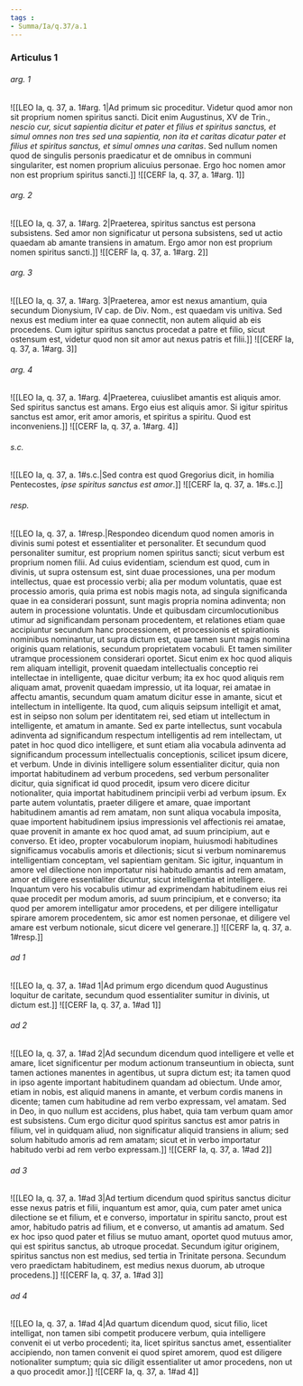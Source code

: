 ```yaml
---
tags : 
- Summa/Ia/q.37/a.1
---
```


### Articulus 1

###### arg. 1
![[LEO Ia, q. 37, a. 1#arg. 1|Ad primum sic proceditur. Videtur quod amor non sit proprium nomen spiritus sancti. Dicit enim Augustinus, XV de Trin., *nescio cur, sicut sapientia dicitur et pater et filius et spiritus sanctus, et simul omnes non tres sed una sapientia, non ita et caritas dicatur pater et filius et spiritus sanctus, et simul omnes una caritas*. Sed nullum nomen quod de singulis personis praedicatur et de omnibus in communi singulariter, est nomen proprium alicuius personae. Ergo hoc nomen amor non est proprium spiritus sancti.]]
![[CERF Ia, q. 37, a. 1#arg. 1]]

###### arg. 2
![[LEO Ia, q. 37, a. 1#arg. 2|Praeterea, spiritus sanctus est persona subsistens. Sed amor non significatur ut persona subsistens, sed ut actio quaedam ab amante transiens in amatum. Ergo amor non est proprium nomen spiritus sancti.]]
![[CERF Ia, q. 37, a. 1#arg. 2]]

###### arg. 3
![[LEO Ia, q. 37, a. 1#arg. 3|Praeterea, amor est nexus amantium, quia secundum Dionysium, IV cap. de Div. Nom., est quaedam vis unitiva. Sed nexus est medium inter ea quae connectit, non autem aliquid ab eis procedens. Cum igitur spiritus sanctus procedat a patre et filio, sicut ostensum est, videtur quod non sit amor aut nexus patris et filii.]]
![[CERF Ia, q. 37, a. 1#arg. 3]]

###### arg. 4
![[LEO Ia, q. 37, a. 1#arg. 4|Praeterea, cuiuslibet amantis est aliquis amor. Sed spiritus sanctus est amans. Ergo eius est aliquis amor. Si igitur spiritus sanctus est amor, erit amor amoris, et spiritus a spiritu. Quod est inconveniens.]]
![[CERF Ia, q. 37, a. 1#arg. 4]]

###### s.c.
![[LEO Ia, q. 37, a. 1#s.c.|Sed contra est quod Gregorius dicit, in homilia Pentecostes, *ipse spiritus sanctus est amor*.]]
![[CERF Ia, q. 37, a. 1#s.c.]]

###### resp.
![[LEO Ia, q. 37, a. 1#resp.|Respondeo dicendum quod nomen amoris in divinis sumi potest et essentialiter et personaliter. Et secundum quod personaliter sumitur, est proprium nomen spiritus sancti; sicut verbum est proprium nomen filii. Ad cuius evidentiam, sciendum est quod, cum in divinis, ut supra ostensum est, sint duae processiones, una per modum intellectus, quae est processio verbi; alia per modum voluntatis, quae est processio amoris, quia prima est nobis magis nota, ad singula significanda quae in ea considerari possunt, sunt magis propria nomina adinventa; non autem in processione voluntatis. Unde et quibusdam circumlocutionibus utimur ad significandam personam procedentem, et relationes etiam quae accipiuntur secundum hanc processionem, et processionis et spirationis nominibus nominantur, ut supra dictum est, quae tamen sunt magis nomina originis quam relationis, secundum proprietatem vocabuli. Et tamen similiter utramque processionem considerari oportet. Sicut enim ex hoc quod aliquis rem aliquam intelligit, provenit quaedam intellectualis conceptio rei intellectae in intelligente, quae dicitur verbum; ita ex hoc quod aliquis rem aliquam amat, provenit quaedam impressio, ut ita loquar, rei amatae in affectu amantis, secundum quam amatum dicitur esse in amante, sicut et intellectum in intelligente. Ita quod, cum aliquis seipsum intelligit et amat, est in seipso non solum per identitatem rei, sed etiam ut intellectum in intelligente, et amatum in amante. Sed ex parte intellectus, sunt vocabula adinventa ad significandum respectum intelligentis ad rem intellectam, ut patet in hoc quod dico intelligere, et sunt etiam alia vocabula adinventa ad significandum processum intellectualis conceptionis, scilicet ipsum dicere, et verbum. Unde in divinis intelligere solum essentialiter dicitur, quia non importat habitudinem ad verbum procedens, sed verbum personaliter dicitur, quia significat id quod procedit, ipsum vero dicere dicitur notionaliter, quia importat habitudinem principii verbi ad verbum ipsum. Ex parte autem voluntatis, praeter diligere et amare, quae important habitudinem amantis ad rem amatam, non sunt aliqua vocabula imposita, quae importent habitudinem ipsius impressionis vel affectionis rei amatae, quae provenit in amante ex hoc quod amat, ad suum principium, aut e converso. Et ideo, propter vocabulorum inopiam, huiusmodi habitudines significamus vocabulis amoris et dilectionis; sicut si verbum nominaremus intelligentiam conceptam, vel sapientiam genitam. Sic igitur, inquantum in amore vel dilectione non importatur nisi habitudo amantis ad rem amatam, amor et diligere essentialiter dicuntur, sicut intelligentia et intelligere. Inquantum vero his vocabulis utimur ad exprimendam habitudinem eius rei quae procedit per modum amoris, ad suum principium, et e converso; ita quod per amorem intelligatur amor procedens, et per diligere intelligatur spirare amorem procedentem, sic amor est nomen personae, et diligere vel amare est verbum notionale, sicut dicere vel generare.]]
![[CERF Ia, q. 37, a. 1#resp.]]

###### ad 1
![[LEO Ia, q. 37, a. 1#ad 1|Ad primum ergo dicendum quod Augustinus loquitur de caritate, secundum quod essentialiter sumitur in divinis, ut dictum est.]]
![[CERF Ia, q. 37, a. 1#ad 1]]

###### ad 2
![[LEO Ia, q. 37, a. 1#ad 2|Ad secundum dicendum quod intelligere et velle et amare, licet significentur per modum actionum transeuntium in obiecta, sunt tamen actiones manentes in agentibus, ut supra dictum est; ita tamen quod in ipso agente important habitudinem quandam ad obiectum. Unde amor, etiam in nobis, est aliquid manens in amante, et verbum cordis manens in dicente; tamen cum habitudine ad rem verbo expressam, vel amatam. Sed in Deo, in quo nullum est accidens, plus habet, quia tam verbum quam amor est subsistens. Cum ergo dicitur quod spiritus sanctus est amor patris in filium, vel in quidquam aliud, non significatur aliquid transiens in alium; sed solum habitudo amoris ad rem amatam; sicut et in verbo importatur habitudo verbi ad rem verbo expressam.]]
![[CERF Ia, q. 37, a. 1#ad 2]]

###### ad 3
![[LEO Ia, q. 37, a. 1#ad 3|Ad tertium dicendum quod spiritus sanctus dicitur esse nexus patris et filii, inquantum est amor, quia, cum pater amet unica dilectione se et filium, et e converso, importatur in spiritu sancto, prout est amor, habitudo patris ad filium, et e converso, ut amantis ad amatum. Sed ex hoc ipso quod pater et filius se mutuo amant, oportet quod mutuus amor, qui est spiritus sanctus, ab utroque procedat. Secundum igitur originem, spiritus sanctus non est medius, sed tertia in Trinitate persona. Secundum vero praedictam habitudinem, est medius nexus duorum, ab utroque procedens.]]
![[CERF Ia, q. 37, a. 1#ad 3]]

###### ad 4
![[LEO Ia, q. 37, a. 1#ad 4|Ad quartum dicendum quod, sicut filio, licet intelligat, non tamen sibi competit producere verbum, quia intelligere convenit ei ut verbo procedenti; ita, licet spiritus sanctus amet, essentialiter accipiendo, non tamen convenit ei quod spiret amorem, quod est diligere notionaliter sumptum; quia sic diligit essentialiter ut amor procedens, non ut a quo procedit amor.]]
![[CERF Ia, q. 37, a. 1#ad 4]]

